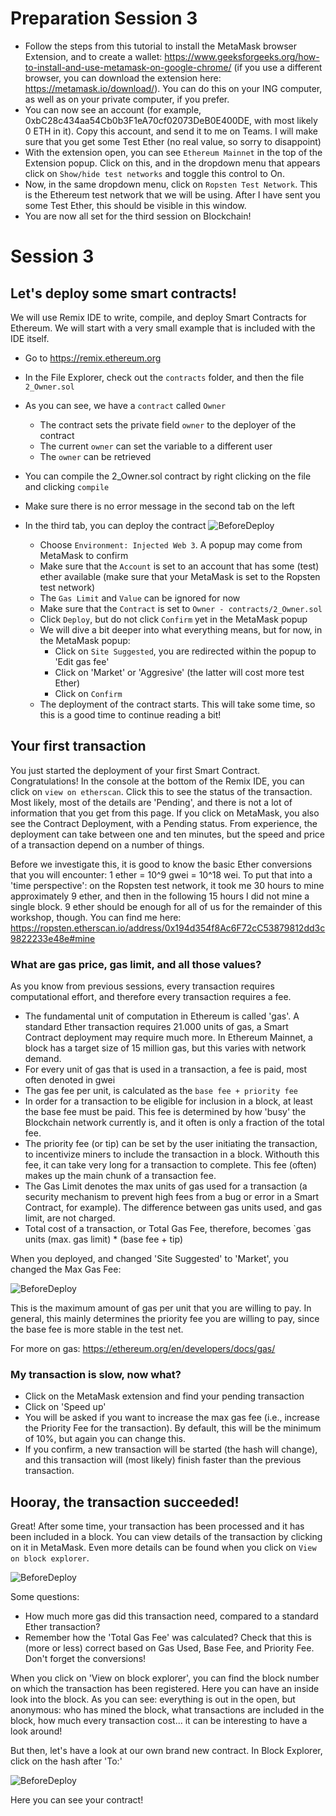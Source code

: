 # Preparation Session 3

- Follow the steps from this tutorial to install the MetaMask browser Extension, and to create a wallet: https://www.geeksforgeeks.org/how-to-install-and-use-metamask-on-google-chrome/ (if you use a different browser, you can download the extension here: https://metamask.io/download/). You can do this on your ING computer, as well as on your private computer, if you prefer.
- You can now see an account (for example, 0xbC28c434aa54Cb0b3F1eA70cf02073DeB0E400DE, with most likely 0 ETH in it). Copy this account, and send it to me on Teams. I will make sure that you get some Test Ether (no real value, so sorry to disappoint)
- With the extension open, you can see `Ethereum Mainnet` in the top of the Extension popup. Click on this, and in the dropdown menu that appears click on `Show/hide test networks` and toggle this control to On.
- Now, in the same dropdown menu, click on `Ropsten Test Network`. This is the Ethereum test network that we will be using. After I have sent you some Test Ether, this should be visible in this window.
- You are now all set for the third session on Blockchain!

# Session 3

## Let's deploy some smart contracts!

We will use Remix IDE to write, compile, and deploy Smart Contracts for Ethereum. We will start with a very small example that is included with the IDE itself.

- Go to https://remix.ethereum.org
- In the File Explorer, check out the `contracts` folder, and then the file `2_Owner.sol`
- As you can see, we have a `contract` called `Owner`

  - The contract sets the private field `owner` to the deployer of the contract
  - The current `owner` can set the variable to a different user
  - The `owner` can be retrieved

- You can compile the 2_Owner.sol contract by right clicking on the file and clicking `compile`
- Make sure there is no error message in the second tab on the left
- In the third tab, you can deploy the contract
![BeforeDeploy](./images/BeforeDeploy.png)
  - Choose `Environment: Injected Web 3`. A popup may come from MetaMask to confirm
  - Make sure that the `Account` is set to an account that has some (test) ether available (make sure that your MetaMask is set to the Ropsten test network)
  - The `Gas Limit` and `Value` can be ignored for now
  - Make sure that the `Contract` is set to `Owner - contracts/2_Owner.sol`
  - Click `Deploy`, but do not click `Confirm` yet in the MetaMask popup
  - We will dive a bit deeper into what everything means, but for now, in the MetaMask popup:
    - Click on `Site Suggested`, you are redirected within the popup to 'Edit gas fee'
    - Click on 'Market' or 'Aggresive' (the latter will cost more test Ether)
    - Click on `Confirm`
  - The deployment of the contract starts. This will take some time, so this is a good time to continue reading a bit!

## Your first transaction

You just started the deployment of your first Smart Contract. Congratulations! In the console at the bottom of the Remix IDE, you can click on `view on etherscan`. Click this to see the status of the transaction. Most likely, most of the details are 'Pending', and there is not a lot of information that you get from this page. If you click on MetaMask, you also see the Contract Deployment, with a Pending status. From experience, the deployment can take between one and ten minutes, but the speed and price of a transaction depend on a number of things.

Before we investigate this, it is good to know the basic Ether conversions that you will encounter: 1 ether = 10^9 gwei = 10^18 wei. To put that into a 'time perspective': on the Ropsten test network, it took me 30 hours to mine approximately 9 ether, and then in the following 15 hours I did not mine a single block. 9 ether should be enough for all of us for the remainder of this workshop, though. You can find me here: https://ropsten.etherscan.io/address/0x194d354f8Ac6F72cC53879812dd3c9822233e48e#mine

### What are gas price, gas limit, and all those values?

As you know from previous sessions, every transaction requires computational effort, and therefore every transaction requires a fee.

- The fundamental unit of computation in Ethereum is called 'gas'. A standard Ether transaction requires 21.000 units of gas, a Smart Contract deployment may require much more. In Ethereum Mainnet, a block has a target size of 15 million gas, but this varies with network demand.
- For every unit of gas that is used in a transaction, a fee is paid, most often denoted in gwei
- The gas fee per unit, is calculated as the `base fee + priority fee`
- In order for a transaction to be eligible for inclusion in a block, at least the base fee must be paid. This fee is determined by how 'busy' the Blockchain network currently is, and it often is only a fraction of the total fee.
- The priority fee (or tip) can be set by the user initiating the transaction, to incentivize miners to include the transaction in a block. Withouth this fee, it can take very long for a transaction to complete. This fee (often) makes up the main chunk of a transaction fee.
- The Gas Limit denotes the max units of gas used for a transaction (a security mechanism to prevent high fees from a bug or error in a Smart Contract, for example). The difference between gas units used, and gas limit, are not charged.
- Total cost of a transaction, or Total Gas Fee, therefore, becomes `gas units (max. gas limit) \* (base fee + tip)

When you deployed, and changed 'Site Suggested' to 'Market', you changed the Max Gas Fee:

![BeforeDeploy](./images/MaxGasFee.png)

This is the maximum amount of gas per unit that you are willing to pay. In general, this mainly determines the priority fee you are willing to pay, since the base fee is more stable in the test net.

For more on gas: https://ethereum.org/en/developers/docs/gas/

### My transaction is slow, now what?

- Click on the MetaMask extension and find your pending transaction
- Click on 'Speed up'
- You will be asked if you want to increase the max gas fee (i.e., increase the Priority Fee for the transaction). By default, this will be the minimum of 10%, but again you can change this.
- If you confirm, a new transaction will be started (the hash will change), and this transaction will (most likely) finish faster than the previous transaction.

## Hooray, the transaction succeeded!
Great! After some time, your transaction has been processed and it has been included in a block. You can view details of the transaction by clicking on it in MetaMask. Even more details can be found when you click on `View on block explorer`. 

![BeforeDeploy](./images/ContractDeploymentDetails.png)

Some questions:
- How much more gas did this transaction need, compared to a standard Ether transaction?
- Remember how the 'Total Gas Fee' was calculated? Check that this is (more or less) correct based on Gas Used, Base Fee, and Priority Fee. Don't forget the conversions!

When you click on 'View on block explorer', you can find the block number on which the transaction has been registered. Here you can have an inside look into the block. As you can see: everything is out in the open, but anonymous: who has mined the block, what transactions are included in the block, how much every transaction cost... it can be interesting to have a look around!  

But then, let's have a look at our own brand new contract. In Block Explorer, click on the hash after 'To:'

![BeforeDeploy](./images/BlockExplorer.png)

Here you can see your contract!
